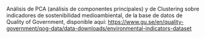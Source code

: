 Análisis de PCA (análisis de componentes principales) y de Clustering sobre indicadores de sostenibilidad medioambiental, de la base de datos de Quality of Government, disponible aquí: https://www.gu.se/en/quality-government/qog-data/data-downloads/environmental-indicators-dataset
